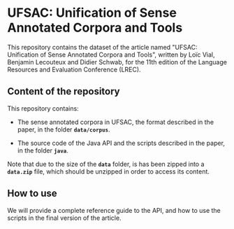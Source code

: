 # UFSAC: Unification of Sense Annotated Corpora and Tools

This repository contains the dataset of the article named "UFSAC: Unification of Sense Annotated Corpora and Tools", written by Loïc Vial, Benjamin Lecouteux and Didier Schwab, for the 11th edition of the Language Resources and Evaluation Conference (LREC).

## Content of the repository

This repository contains:

* The sense annotated corpora in UFSAC, the format described in the paper, in the folder **`data/corpus`**.

* The source code of the Java API and the scripts described in the paper, in the folder **`java`**.

Note that due to the size of the **`data`** folder, is has been zipped into a **`data.zip`** file, which should be unzipped in order to access its content.

## How to use

We will provide a complete reference guide to the API, and how to use the scripts in the final version of the article.

